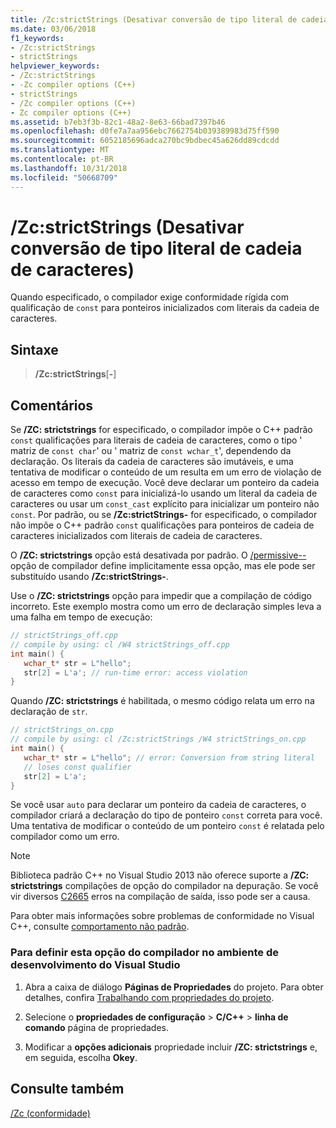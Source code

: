 ```yaml
---
title: /Zc:strictStrings (Desativar conversão de tipo literal de cadeia de caracteres)
ms.date: 03/06/2018
f1_keywords:
- /Zc:strictStrings
- strictStrings
helpviewer_keywords:
- /Zc:strictStrings
- -Zc compiler options (C++)
- strictStrings
- /Zc compiler options (C++)
- Zc compiler options (C++)
ms.assetid: b7eb3f3b-82c1-48a2-8e63-66bad7397b46
ms.openlocfilehash: d0fe7a7aa956ebc7662754b039389983d75ff590
ms.sourcegitcommit: 6052185696adca270bc9bdbec45a626dd89cdcdd
ms.translationtype: MT
ms.contentlocale: pt-BR
ms.lasthandoff: 10/31/2018
ms.locfileid: "50668709"
---
```

# <a name="zcstrictstrings-disable-string-literal-type-conversion"></a>/Zc:strictStrings (Desativar conversão de tipo literal de cadeia de caracteres)

Quando especificado, o compilador exige conformidade rígida com qualificação de `const` para ponteiros inicializados com literais da cadeia de caracteres.

## <a name="syntax"></a>Sintaxe

> **/Zc:strictStrings**[**-**]

## <a name="remarks"></a>Comentários

Se **/ZC: strictstrings** for especificado, o compilador impõe o C++ padrão `const` qualificações para literais de cadeia de caracteres, como o tipo ' matriz de `const char`' ou ' matriz de `const wchar_t`', dependendo da declaração. Os literais da cadeia de caracteres são imutáveis, e uma tentativa de modificar o conteúdo de um resulta em um erro de violação de acesso em tempo de execução. Você deve declarar um ponteiro da cadeia de caracteres como `const` para inicializá-lo usando um literal da cadeia de caracteres ou usar um `const_cast` explícito para inicializar um ponteiro não `const`. Por padrão, ou se **/Zc:strictStrings-** for especificado, o compilador não impõe o C++ padrão `const` qualificações para ponteiros de cadeia de caracteres inicializados com literais de cadeia de caracteres.

O **/ZC: strictstrings** opção está desativada por padrão. O [/permissive--](permissive-standards-conformance.md) opção de compilador define implicitamente essa opção, mas ele pode ser substituído usando **/Zc:strictStrings-**.

Use o **/ZC: strictstrings** opção para impedir que a compilação de código incorreto. Este exemplo mostra como um erro de declaração simples leva a uma falha em tempo de execução:

```cpp
// strictStrings_off.cpp
// compile by using: cl /W4 strictStrings_off.cpp
int main() {
   wchar_t* str = L"hello";
   str[2] = L'a'; // run-time error: access violation
}
```

Quando **/ZC: strictstrings** é habilitada, o mesmo código relata um erro na declaração de `str`.

```cpp
// strictStrings_on.cpp
// compile by using: cl /Zc:strictStrings /W4 strictStrings_on.cpp
int main() {
   wchar_t* str = L"hello"; // error: Conversion from string literal
   // loses const qualifier
   str[2] = L'a';
}
```

Se você usar `auto` para declarar um ponteiro da cadeia de caracteres, o compilador criará a declaração do tipo de ponteiro `const` correta para você. Uma tentativa de modificar o conteúdo de um ponteiro `const` é relatada pelo compilador como um erro.

> [!NOTE]
> Biblioteca padrão C++ no Visual Studio 2013 não oferece suporte a **/ZC: strictstrings** compilações de opção do compilador na depuração. Se você vir diversos [C2665](../../error-messages/compiler-errors-2/compiler-error-c2665.md) erros na compilação de saída, isso pode ser a causa.

Para obter mais informações sobre problemas de conformidade no Visual C++, consulte [comportamento não padrão](../../cpp/nonstandard-behavior.md).

### <a name="to-set-this-compiler-option-in-the-visual-studio-development-environment"></a>Para definir esta opção do compilador no ambiente de desenvolvimento do Visual Studio

1. Abra a caixa de diálogo **Páginas de Propriedades** do projeto. Para obter detalhes, confira [Trabalhando com propriedades do projeto](../../ide/working-with-project-properties.md).

1. Selecione o **propriedades de configuração** > **C/C++** > **linha de comando** página de propriedades.

1. Modificar a **opções adicionais** propriedade incluir **/ZC: strictstrings** e, em seguida, escolha **Okey**.

## <a name="see-also"></a>Consulte também

[/Zc (conformidade)](../../build/reference/zc-conformance.md)<br/>
